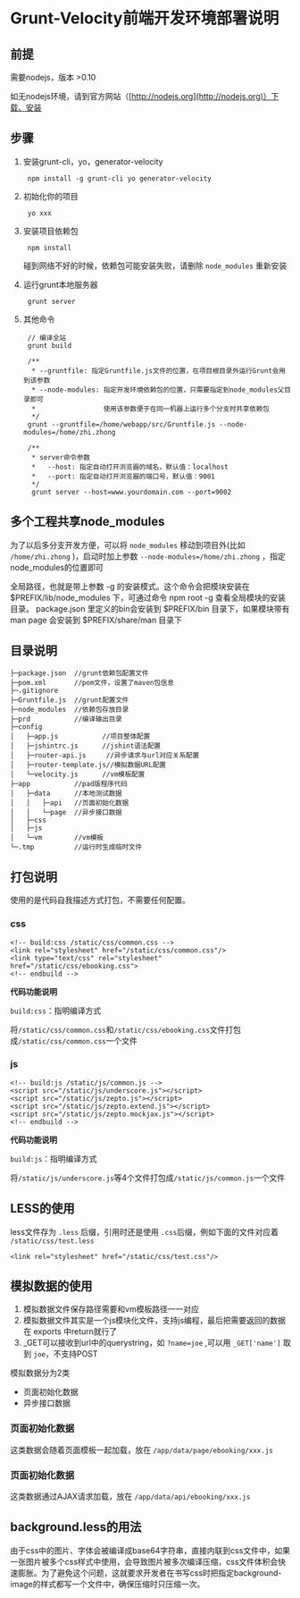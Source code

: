 # Grunt-Velocity前端开发环境部署说明


## 前提

需要nodejs，版本 >0.10

如无nodejs环境，请到官方网站（[http://nodejs.org](http://nodejs.org)）下载、安装

## 步骤

1. 安装grunt-cli，yo，generator-velocity

		npm install -g grunt-cli yo generator-velocity

1. 初始化你的项目

		yo xxx

1. 安装项目依赖包

		npm install

	碰到网络不好的时候，依赖包可能安装失败，请删除 `node_modules` 重新安装

1. 运行grunt本地服务器

		grunt server

1. 其他命令

		// 编译全站	
		grunt build
	
		/**
		 * --gruntfile: 指定Gruntfile.js文件的位置，在项目根目录外运行Grunt会用到该参数
		 * --node-modules: 指定开发环境依赖包的位置，只需要指定到node_modules父目录即可
		 *				   使用该参数便于在同一机器上运行多个分支时共享依赖包
		 */
		grunt --gruntfile=/home/webapp/src/Gruntfile.js --node-modules=/home/zhi.zhong
		
		/** 
		 * server命令参数
		 *   --host: 指定自动打开浏览器的域名，默认值：localhost
		 *   --port: 指定自动打开浏览器的端口号，默认值：9001
		 */
		 grunt server --host=www.yourdomain.com --port=9002


## 多个工程共享node_modules

为了以后多分支开发方便，可以将 `node_modules` 移动到项目外(比如 `/home/zhi.zhong` )，启动时加上参数 `--node-modules=/home/zhi.zhong` ，指定node\_modules的位置即可

全局路径，也就是带上参数 -g 的安装模式。这个命令会把模块安装在 $PREFIX/lib/node_modules 下，可通过命令 npm root -g 查看全局模块的安装目录。 package.json 里定义的bin会安装到 $PREFIX/bin 目录下，如果模块带有 man page 会安装到 $PREFIX/share/man 目录下

## 目录说明
    ├─package.json  //grunt依赖包配置文件
    ├─pom.xml       //pom文件，设置了maven包信息
    ├─.gitignore
    ├─Gruntfile.js  //grunt配置文件
    ├─node_modules  //依赖包存放目录
    ├─prd           //编译输出目录
    ├─config  
	│   ├─app.js           //项目整体配置
	│   ├─jshintrc.js      //jshint语法配置
	│   ├─router-api.js     //异步请求与url对应关系配置
	│   ├─router-template.js//模拟数据URL配置
	│   └─velocity.js      //vm模板配置
    ├─app           //pad版程序代码
	│   ├─data      //本地测试数据
	│   │   ├─api   //页面初始化数据
	│	│   └─page  //异步接口数据
	│   ├─css
	│   ├─js
	│   └─vm        //vm模板
    └─.tmp          //运行时生成临时文件

## 打包说明
使用的是代码自我描述方式打包，不需要任何配置。

### css

	<!-- build:css /static/css/common.css -->
	<link rel="stylesheet" href="/static/css/common.css"/>
	<link type="text/css" rel="stylesheet" href="/static/css/ebooking.css">
	<!-- endbuild -->

**代码功能说明**

`build:css`：指明编译方式

将`/static/css/common.css`和`/static/css/ebooking.css`文件打包成`/static/css/common.css`一个文件

### js

	<!-- build:js /static/js/common.js -->
	<script src="/static/js/underscore.js"></script>
	<script src="/static/js/zepto.js"></script>
	<script src="/static/js/zepto.extend.js"></script>
	<script src="/static/js/zepto.mockjax.js"></script>
	<!-- endbuild -->

**代码功能说明**

`build:js`：指明编译方式

将`/static/js/underscore.js`等4个文件打包成`/static/js/common.js`一个文件

## LESS的使用
less文件存为 `.less` 后缀，引用时还是使用 `.css`后缀，例如下面的文件对应着 `/static/css/test.less`

	<link rel="stylesheet" href="/static/css/test.css"/>

 
## 模拟数据的使用

1. 模拟数据文件保存路径需要和vm模板路径一一对应
2. 模拟数据文件其实是一个js模块化文件，支持js编程，最后把需要返回的数据在 exports 中return就行了
3. _GET可以接收到url中的querystring，如 `?name=joe` ,可以用 `_GET['name']` 取到 `joe`，不支持POST

模拟数据分为2类

- 页面初始化数据
- 异步接口数据

### 页面初始化数据
这类数据会随着页面模板一起加载，放在 `/app/data/page/ebooking/xxx.js`

### 页面初始化数据
这类数据通过AJAX请求加载，放在 `/app/data/api/ebooking/xxx.js`

## background.less的用法
由于css中的图片、字体会被编译成base64字符串，直接内联到css文件中，如果一张图片被多个css样式中使用，会导致图片被多次编译压缩，css文件体积会快速膨胀。为了避免这个问题，这就要求开发者在书写css时把指定background-image的样式都写一个文件中，确保压缩时只压缩一次。





	